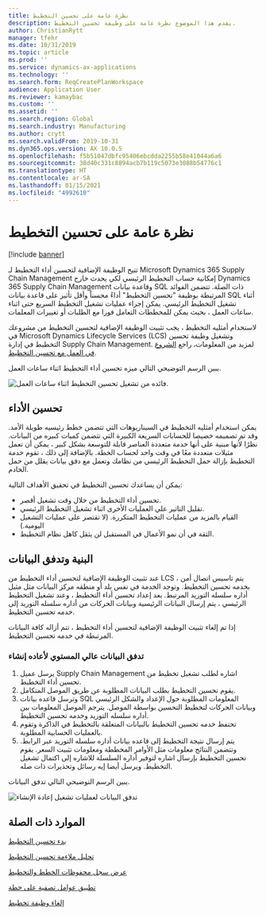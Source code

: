 ```yaml
---
title: نظرة عامة على تحسين التخطيط‬
description: يقدم هذا الموضوع نظرة عامة على وظيفة تحسين التخطيط.
author: ChristianRytt
manager: tfehr
ms.date: 10/31/2019
ms.topic: article
ms.prod: ''
ms.service: dynamics-ax-applications
ms.technology: ''
ms.search.form: ReqCreatePlanWorkspace
audience: Application User
ms.reviewer: kamaybac
ms.custom: ''
ms.assetid: ''
ms.search.region: Global
ms.search.industry: Manufacturing
ms.author: crytt
ms.search.validFrom: 2019-10-31
ms.dyn365.ops.version: AX 10.0.5
ms.openlocfilehash: f5b51047dbfc95406ebcdda2255b58e41044a6a6
ms.sourcegitcommit: 38d40c331c8894acb7b119c5073e3088b54776c1
ms.translationtype: HT
ms.contentlocale: ar-SA
ms.lasthandoff: 01/15/2021
ms.locfileid: "4992610"
---
```

# <a name="planning-optimization-overview"></a>نظرة عامة على تحسين التخطيط‬

[!include [banner](../../includes/banner.md)]

تتيح الوظيفة الإضافية لتحسين أداء التخطيط لـ Microsoft Dynamics 365 Supply Chain Management إمكانية حساب التخطيط الرئيسي لكي يحدث خارج Dynamics 365 Supply Chain Management وقاعدة بيانات SQL ذات الصلة. تتضمن الفوائد المرتبطة بوظيفة "تحسين التخطيط" أداءً محسناً وأقل تأثير على قاعدة بيانات SQL أثناء تشغيل التخطيط الرئيسي. يمكن إجراء عمليات تشغيل التخطيط السريع حتى اثناء ساعات العمل ، بحيث يمكن للمخططات التعامل فورا مع الطلبات أو تغييرات المعلمات.

لاستخدام أمثليه التخطيط ، يجب تثبيت الوظيفة الإضافية لتحسين التخطيط من مشروعك في Microsoft Dynamics Lifecycle Services (LCS) وتشغيل وظيفة تحسين التخطيط في إدارة Supply Chain Management. لمزيد من المعلومات، راجع [الشروع في العمل مع تحسين التخطيط](get-started.md).

يبين الرسم التوضيحي التالي ميزه تحسين أداء التخطيط اثناء ساعات العمل.

![فائده من تشغيل تحسين التخطيط اثناء ساعات العمل.](media/PlanningOptimization1.png)

## <a name="improved-performance"></a>تحسين الأداء

يمكن استخدام أمثليه التخطيط في السيناريوهات التي تتضمن خطط رئيسيه طويلة الأمد. وقد تم تصميمه خصيصا للحسابات السريعة الكبيرة التي تتضمن كميات كبيره من البيانات. نظرًا لأنها مبنية على أنها خدمة متعددة العناصر قابلة للتوسعة بشكل كبير ، يمكن أن تعمل مثيلات متعددة معًا في وقت واحد لحساب الخطة. بالإضافة إلى ذلك ، تقوم خدمة التخطيط بإزالة حمل التخطيط الرئيسي من نظامك وتعمل مع دفق بيانات يقلل من حمل الخادم.

يمكن أن يساعدك تحسين التخطيط في تحقيق الأهداف التالية:

- تحسين أداء التخطيط من خلال وقت تشغيل أقصر.
- تقليل التاثير علي العمليات الأخرى اثناء تشغيل التخطيط الرئيسي.
- القيام بالمزيد من عمليات التخطيط المتكررة. (لا تقتصر على عمليات التشغيل اليومية.)
- الثقة في أن نمو الأعمال في المستقبل لن يثقل كاهل نظام التخطيط.

## <a name="architecture-and-data-flow"></a>البنية وتدفق البيانات

عند تثبيت الوظيفة الإضافية لتحسين أداء التخطيط من LCS ، يتم تاسيس اتصال أمن بخدمه تحسين التخطيط. وتوجد الخدمة في نفس بلد أو منطقه مركز البيانات مثل مثيل أداره سلسله التوريد المرتبط. بعد إعداد تحسين أداء التخطيط ، وعند تشغيل التخطيط الرئيسي ، يتم إرسال البيانات الرئيسية وبيانات الحركات من أداره سلسله التوريد إلى خدمه تحسين التخطيط.

إذا تم إلغاء تثبيت الوظيفة الإضافية لتحسين أداء التخطيط ، تتم أزاله كافة البيانات المرتبطة في خدمه تحسين التخطيط.

### <a name="high-level-data-flow-for-regeneration-runs"></a>تدفق البيانات عالي المستوي لأعاده إنشاء

1. يرسل عميل Supply Chain Management اشاره لطلب تشغيل تخطيط من تحسين أداء التخطيط.
2. يقوم تحسين التخطيط بطلب البيانات المطلوبة عن طريق الموصل المتكامل.
3. وترسل قاعده بيانات SQL المعلومات المطلوبة حول الإعداد والشكل الرئيسي وبيانات الحركات لتخطيط التحسين بواسطة الموصل. يترجم الموصل المعلومات بين أداره سلسله التوريد وخدمه تحسين التخطيط.
4. تحتفظ خدمه تحسين التخطيط بالبيانات المتعلقة بالتخطيط في الذاكرة وتقوم بالعمليات الحسابية المطلوبة.
5. يتم إرسال نتيجة التخطيط إلى قاعده بيانات أداره سلسله التوريد عبر الرابط. وتتضمن النتائج معلومات مثل الأوامر المخططة ومعلومات تثبيت السعر. يقوم تحسين التخطيط بإرسال اشاره لتوفير أداره السلسلة للاشاره إلى اكتمال تشغيل التخطيط. ويرسل أيضا إيه رسائل وتحذيرات ذات صله.

يبين الرسم التوضيحي التالي تدفق البيانات.

![تدفق البيانات لعمليات تشغيل إعادة الإنشاء](media/PlanningOptimization2.png)

## <a name="related-resources"></a>الموارد ذات الصلة

[بدء تحسين التخطيط](get-started.md)

[تحليل ملاءمة تحسين التخطيط](planning-optimization-fit-analysis.md)

[عرض سجل محفوظات الخطط والتخطيط](plan-history-logs.md)

[تطبيق عوامل تصفية على خطة](plan-filters.md)

[إلغاء وظيفة تخطيط](cancel-planning-job.md)
